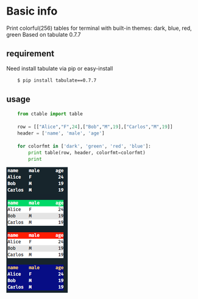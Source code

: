 # Basic info

Print colorful(256) tables for terminal
    with built-in themes: dark, blue, red, green
Based on tabulate 0.7.7

## requirement

Need install tabulate via pip or easy-install

```bash
    $ pip install tabulate==0.7.7
```

## usage

```python
    from ctable import table

    row = [["Alice","F",24],["Bob","M",19],["Carlos","M",19]]
    header = ['name', 'male', 'age']

    for colorfmt in ['dark', 'green', 'red', 'blue']:
        print table(row, header, colorfmt=colorfmt)
        print

```

![Result](/images/table.png)
